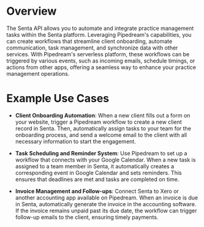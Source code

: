 # Overview

The Senta API allows you to automate and integrate practice management tasks within the Senta platform. Leveraging Pipedream's capabilities, you can create workflows that streamline client onboarding, automate communication, task management, and synchronize data with other services. With Pipedream's serverless platform, these workflows can be triggered by various events, such as incoming emails, schedule timings, or actions from other apps, offering a seamless way to enhance your practice management operations.

# Example Use Cases

- **Client Onboarding Automation**: When a new client fills out a form on your website, trigger a Pipedream workflow to create a new client record in Senta. Then, automatically assign tasks to your team for the onboarding process, and send a welcome email to the client with all necessary information to start the engagement.

- **Task Scheduling and Reminder System**: Use Pipedream to set up a workflow that connects with your Google Calendar. When a new task is assigned to a team member in Senta, it automatically creates a corresponding event in Google Calendar and sets reminders. This ensures that deadlines are met and tasks are completed on time.

- **Invoice Management and Follow-ups**: Connect Senta to Xero or another accounting app available on Pipedream. When an invoice is due in Senta, automatically generate the invoice in the accounting software. If the invoice remains unpaid past its due date, the workflow can trigger follow-up emails to the client, ensuring timely payments.
